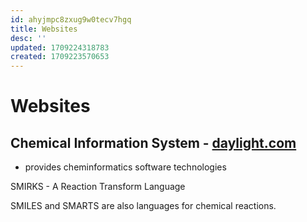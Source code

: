 ```yaml
---
id: ahyjmpc8zxug9w0tecv7hgq
title: Websites
desc: ''
updated: 1709224318783
created: 1709223570653
---
```


# Websites

## Chemical Information System - [daylight.com](daylight.com)
- provides cheminformatics software technologies

SMIRKS - A Reaction Transform Language


SMILES and SMARTS are also languages for chemical reactions.
